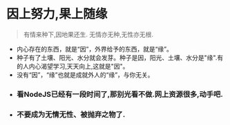 # **因上努力,果上随缘**
> 有情来种下,因地果还生.
> 无情亦无种,无性亦无根.
- 内心存在的东西，就是“因”，外界给予的东西，就是“缘”。
- 种子有了土壤、阳光、水分就会发芽。种子是因，阳光、土壤、水分是"缘".有的人内心渴望学习,天天向上,这就是"因"。
- 没有“因”，“缘”也就是成就外人的“缘”，与你无关。
- ### 看NodeJS已经有一段时间了,那别光看不做.网上资源很多,动手吧.
- ### 不要成为无情无性、被抛弃之物了.